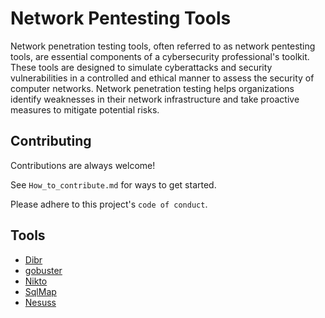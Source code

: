 

# Network Pentesting Tools
Network penetration testing tools, often referred to as network pentesting tools, are essential components of a cybersecurity professional's toolkit. These tools are designed to simulate cyberattacks and security vulnerabilities in a controlled and ethical manner to assess the security of computer networks. Network penetration testing helps organizations identify weaknesses in their network infrastructure and take proactive measures to mitigate potential risks.





## Contributing

Contributions are always welcome!

See `How_to_contribute.md` for ways to get started.

Please adhere to this project's `code of conduct`.


## Tools

 - [Dibr](https://github.com/gurusakharwade/HPTI-SEP-2023/tree/main/Tools/Dirb)
 - [gobuster](https://github.com/gurusakharwade/HPTI-SEP-2023/tree/main/Tools/gobuster)
 - [Nikto](https://github.com/gurusakharwade/HPTI-SEP-2023/tree/main/Tools/nikto)
 - [SqlMap](https://github.com/gurusakharwade/HPTI-SEP-2023/tree/main/Tools/SqlMap)
 - [Nesuss](https://github.com/gurusakharwade/HPTI-SEP-2023/tree/main/Tools/Nessus)

